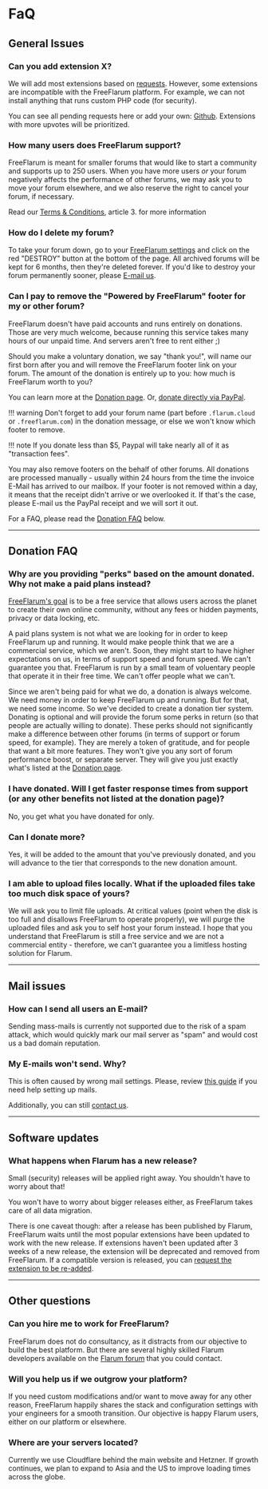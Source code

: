 # FaQ

## General Issues

### Can you add extension X?

We will add most extensions based on [requests](https://github.com/gwillem/freeflarum.com/issues). However, some extensions are incompatible with the FreeFlarum platform. For example, we can not install anything that runs custom PHP code (for security).

You can see all pending requests here or add your own: [Github](https://github.com/gwillem/freeflarum.com/issues). Extensions with more upvotes will be prioritized.

### How many users does FreeFlarum support?

FreeFlarum is meant for smaller forums that would like to start a community and supports up to 250 users. When you have more users _or_ your forum negatively affects the performance of other forums, we may ask you to move your forum elsewhere, and we also reserve the right to cancel your forum, if necessary.

Read our [Terms & Conditions](/docs/legal/terms), article 3. for more information

### How do I delete my forum?

To take your forum down, go to your [FreeFlarum settings](/settings) and click on the red "DESTROY" button at the bottom of the page.
All archived forums will be kept for 6 months, then they're deleted forever. If you'd like to destroy your forum permanently sooner, please [E-mail us](mailto:info@freeflarum.com).

### Can I pay to remove the "Powered by FreeFlarum" footer for my or other forum?

FreeFlarum doesn't have paid accounts and runs entirely on donations. Those are very much welcome, because running this service takes many hours of our unpaid time. And servers aren't free to rent either ;)

Should you make a voluntary donation, we say "thank you!", will name our first born after you and will remove the FreeFlarum footer link on your forum. The amount of the donation is entirely up to you: how much is FreeFlarum worth to you?

You can learn more at the [Donation page](https://freeflarum.com/settings/donate). Or, [donate directly via PayPal](https://freeflarum.com/donate).


!!! warning
    Don't forget to add your forum name (part before `.flarum.cloud` or `.freeflarum.com`) in the donation message, or else we won't know which footer to remove.

!!! note
    If you donate less than $5, Paypal will take nearly all of it as "transaction fees".

You may also remove footers on the behalf of other forums. All donations are processed manually - usually within 24 hours from the time the invoice E-Mail has arrived to our mailbox. If your footer is not removed within a day, it means that the receipt didn't arrive or we overlooked it. If that's the case, please E-mail us the PayPal receipt and we will sort it out.

For a FAQ, please read the [Donation FAQ](#donation-faq) below.

---

## Donation FAQ

### Why are you providing "perks" based on the amount donated. Why not make a paid plans instead?

[FreeFlarum's goal](/docs/about) is to be a free service that allows users across the planet to create their own online community, without any fees or hidden payments, privacy or data locking, etc.

A paid plans system is not what we are looking for in order to keep FreeFlarum up and running. It would make people think that we are a commercial service, which we aren't. Soon, they might start to have higher expectations on us, in terms of support speed and forum speed. We can't guarantee you that. FreeFlarum is run by a small team of voluentary people that operate it in their free time. We can't offer people what we can't.

Since we aren't being paid for what we do, a donation is always welcome. We need money in order to keep FreeFlarum up and running. But for that, we need some income. So we've decided to create a donation tier system. Donating is optional and will provide the forum some perks in return (so that people are actually willing to donate). These perks should not significantly make a difference between other forums (in terms of support or forum speed, for example). They are merely a token of gratitude, and for people that want a bit more features. They won't give you any sort of forum performance boost, or separate server. They will give you just exactly what's listed at the [Donation page](/settings/donate).

### I have donated. Will I get faster response times from support (or any other benefits not listed at the donation page)?

No, you get what you have donated for only.

### Can I donate more?

Yes, it will be added to the amount that you've previously donated, and you will advance to the tier that corresponds to the new donation amount.

### I am able to upload files locally. What if the uploaded files take too much disk space of yours?

We will ask you to limit file uploads. At critical values (point when the disk is too full and disallows FreeFlarum to operate properly), we will purge the uploaded files and ask you to self host your forum instead. I hope that you understand that FreeFlarum is still a free service and we are not a commercial entity - therefore, we can't guarantee you a limitless hosting solution for Flarum.

---

## Mail issues

### How can I send all users an E-mail?

Sending mass-mails is currently not supported due to the risk of a spam attack, which would quickly mark our mail server as "spam" and would cost us a bad domain reputation.

### My E-mails won't send. Why?

This is often caused by wrong mail settings.
Please, review [this guide](/docs/tutorials/configuring-mail/) if you need help setting up mails.

Additionally, you can still [contact us](mailto:info@freeflarum.com).

---

## Software updates

### What happens when Flarum has a new release?

Small (security) releases will be applied right away. You shouldn't have to worry about that!

You won't have to worry about bigger releases either, as FreeFlarum takes care of all data migration.

There is one caveat though: after a release has been published by Flarum, FreeFlarum waits until the most popular extensions have been updated to work with the new release. If extensions haven't been updated after 3 weeks of a new release, the extension will be deprecated and removed from FreeFlarum. If a compatible version is released, you can [request the extension to be re-added](https://github.com/gwillem/freeflarum.com/issues).

---

## Other questions

### Can you hire me to work for FreeFlarum?

FreeFlarum does not do consultancy, as it distracts from our objective to build the best platform. But there are several highly skilled Flarum developers available on the [Flarum forum](https://discuss.flarum.org) that you could contact.

### Will you help us if we outgrow your platform?

If you need custom modifications and/or want to move away for any other reason, FreeFlarum happily shares the stack and configuration settings with your engineers for a smooth transition. Our objective is happy Flarum users, either on our platform or elsewhere.

### Where are your servers located?

Currently we use Cloudflare behind the main  website and Hetzner. If growth continues, we plan to expand to Asia and the US to improve loading times across the globe.
